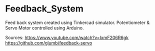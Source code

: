 # Feedback_System

Feed back system created using Tinkercad simulator. Potentiometer & Servo Motor controlled using Arduino.

Sources: 
https://www.youtube.com/watch?v=IxmF206R6gk
https://github.com/glumb/feedback-servo
